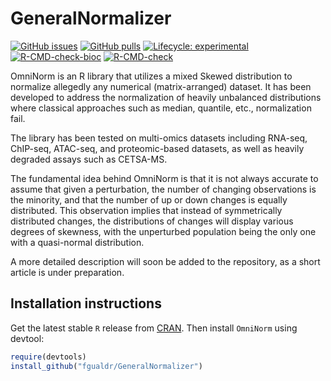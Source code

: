 
# GeneralNormalizer

<!-- badges: start -->

[![GitHub
issues](https://img.shields.io/github/issues/fgualdr/OmniNorm)](https://github.com/fgualdr/OmniNorm/issues)
[![GitHub
pulls](https://img.shields.io/github/issues-pr/fgualdr/OmniNorm)](https://github.com/fgualdr/OmniNorm/pulls)
[![Lifecycle:
experimental](https://img.shields.io/badge/lifecycle-experimental-orange.svg)](https://lifecycle.r-lib.org/articles/stages.html#experimental)
[![R-CMD-check-bioc](https://github.com/fgualdr/OmniNorm/actions/workflows/R-CMD-check-bioc.yaml/badge.svg)](https://github.com/fgualdr/OmniNorm/actions/workflows/R-CMD-check-bioc.yaml)
[![R-CMD-check](https://github.com/fgualdr/OmniNorm/actions/workflows/R-CMD-check.yaml/badge.svg)](https://github.com/fgualdr/OmniNorm/actions/workflows/R-CMD-check.yaml)
<!-- badges: end --> 

OmniNorm is an R library that utilizes a mixed Skewed distribution to normalize allegedly any numerical (matrix-arranged) dataset. It has been developed to address the normalization of heavily unbalanced distributions where classical approaches such as median, quantile, etc., normalization fail.

The library has been tested on multi-omics datasets including RNA-seq, ChIP-seq, ATAC-seq, and proteomic-based datasets, as well as heavily degraded assays such as CETSA-MS.

The fundamental idea behind OmniNorm is that it is not always accurate to assume that given a perturbation, the number of changing observations is the minority, and that the number of up or down changes is equally distributed. This observation implies that instead of symmetrically distributed changes, the distributions of changes will display various degrees of skewness, with the unperturbed population being the only one with a quasi-normal distribution.

A more detailed description will soon be added to the repository, as a short article is under preparation.

## Installation instructions

Get the latest stable `R` release from
[CRAN](http://cran.r-project.org/). Then install `OmniNorm`
using devtool:

``` r
require(devtools)
install_github("fgualdr/GeneralNormalizer")
```
